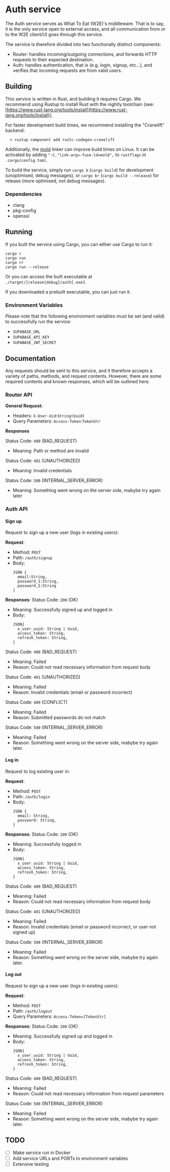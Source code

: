 # Auth service

The Auth service serves as What To Eat (W2E)'s middleware. That is to say, it is the only service open to external access, and all communication from or to the W2E client/UI goes through this service.

The service is therefore divided into two functionally distinct components:

- Router: handles incoming/outgoing connections, and forwards HTTP requests to their expected destination.
- Auth: handles authentication, that is (e.g. login, signup, etc...), and verifies that incoming requests are from valid users.

## Building

This service is written in Rust, and building it requires Cargo. We recommend using Rustup to install Rust with the nightly toolchain (see: [https://www.rust-lang.org/tools/install](https://www.rust-lang.org/tools/install)).

For faster development build times, we recommend installing the "Cranelift" backend:
```
  > rustup component add rustc-codegen-cranelift
```
Additionally, the [mold](https://github.com/rui314/mold) linker can improve build times on Linux. It can be activated by adding `"-C,"link-arg=-fuse-ld=mold",` to `rustflags` in `.cargo/config.toml`.

To build the service, simply run `cargo b` (`cargo build`) for development (unoptimised, debug messages), or `cargo br` (`cargo build --release`) for release (more optimised, not debug messages).

### Dependencies
- clang
- pkg-config
- openssl

## Running
If you built the service using Cargo, you can either use Cargo to run it:
```
cargo r
cargo run
cargo rr
cargo run --release
```
Or you can access the built executable at `./target/[release|debug]/auth[.exe]`.

If you downloaded a prebuilt executable, you can just run it.

### Environment Variables
Please note that the following environment variables must be set (and valid) to successfully run the service:
- `SUPABASE_URL`
- `SUPABASE_API_KEY`
- `SUPABASE_JWT_SECRET`

## Documentation
Any requests should be sent to this service, and it therefore accepts a variety of paths, methods, and request contents. However, there are some required contents and known responses, which will be outlined here.

### Router API
**General Request:**
- Headers: `X-User-Uid`:`String(Uuid)`
- Query Parameters: `Access-Token`:`TokenStr`

**Responses**

Status Code: `400` (BAD_REQUEST)
- Meaning: Path or method are invalid

Status Code: `401` (UNAUTHORIZED)
- Meaning: Invalid credentials

Status Code: `500` (INTERNAL_SERVER_ERROR)
- Meaning: Something went wrong on the server side, mabybe try again later

### Auth API
#### Sign up

Request to sign up a new user (logs in existing users):

**Request**:
- Method: `POST`
- Path: `/auth/signup`
- Body:
  ```
  JSON {
    email:String,
    password_1:String,
    password_2:String
  }
  ```

**Responses**:
Status Code: `200` (OK)
- Meaning: Successfully signed up and logged in
- Body:
  ```
  JSON{
    x_user_uuid: String | Uuid,
    access_token: String,
    refresh_token: String,
  }
  ```

Status Code: `400` (BAD_REQUEST)
- Meaning: Failed
- Reason: Could not read necessary information from request body

Status Code: `401` (UNAUTHORIZED)
- Meaning: Failed
- Reason: Invalid credentials (email or password incorrect)

Status Code: `409` (CONFLICT)
- Meaning: Failed
- Reason: Submitted passwords do not match

Status Code: `500` (INTERNAL_SERVER_ERROR)
- Meaning: Failed
- Reason: Something went wrong on the server side, mabybe try again later.

#### Log in

Request to log existing user in:

**Request**:
- Method: `POST`
- Path: `/auth/login`
- Body:
  ```
  JSON {
    email: String,
    password: String,
  }
  ```

**Responses**:
Status Code: `200` (OK)
- Meaning: Successfully logged in
- Body:
  ```
  JSON{
    x_user_uuid: String | Uuid,
    access_token: String,
    refresh_token: String,
  }
  ```

Status Code: `400` (BAD_REQUEST)
- Meaning: Failed
- Reason: Could not read necessary information from request body

Status Code: `401` (UNAUTHORIZED)
- Meaning: Failed
- Reason: Invalid credentials (email or password incorrect, or user not signed up)

Status Code: `500` (INTERNAL_SERVER_ERROR)
- Meaning: Failed
- Reason: Something went wrong on the server side, mabybe try again later.


#### Log out

Request to sign up a new user (logs in existing users):

**Request**:
- Method: `POST`
- Path: `/auth/logout`
- Query Parameters: `Access-Token=[TokenStr]`

**Responses**:
Status Code: `200` (OK)
- Meaning: Successfully signed up and logged in
- Body:
  ```
  JSON{
    x_user_uuid: String | Uuid,
    access_token: String,
    refresh_token: String,
  }
  ```

Status Code: `400` (BAD_REQUEST)
- Meaning: Failed
- Reason: Could not read necessary information from request parameters

Status Code: `500` (INTERNAL_SERVER_ERROR)
- Meaning: Failed
- Reason: Something went wrong on the server side, mabybe try again later.

## TODO
- [ ] Make service run in Docker
- [ ] Add service URLs and PORTs to environment variables
- [ ] Extensive testing
